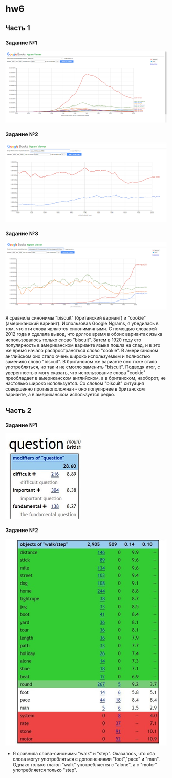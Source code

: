 # hw6
## Часть 1
### Задание №1
![1](https://github.com/mila1999/hw6/blob/master/Screenshot_4.png?raw=true)

### Задание №2
![2](https://github.com/mila1999/hw6/blob/master/Screenshot_1.png?raw=true)

### Задание №3
![3](https://github.com/mila1999/hw6/blob/master/Screenshot_2.png?raw=true)

Я сравнила синонимы "biscuit" (британский вариант) и "cookie" (американский вариант). Использовав Google Ngrams, я убедилась в том, что
эти слова являются синонимичными. С помощью словарей 2012 года я сделала вывод, что долгое время в обоих вариантах языка использовалось только слово "biscuit". Затем в 1920 году его популярность в американском варианте языка пошла на спад, и в это же время начало распространяться слово "cookie". В американском английском оно стало очень широко используемым и полностью заменило слово "biscuit". В британском же варианте оно тоже стало употребляться, но так и не смогло заменить "biscuit". Подводя итог, с уверенностью могу сказать, что использование слова "cookie" преобладает в американском английском, а в британском, наоборот, не настолько широко используется. Со словом "biscuit" ситуация совершенно противоположная - оно популярнее в британском варианте, а в американском используется редко. 

## Часть 2
### Задание №1
![4](https://github.com/mila1999/hw6/blob/master/Vbw-ahm9dEY.jpg?raw=true)

### Задание №2
![5](https://github.com/mila1999/hw6/blob/master/jBOAmzN2UbA.jpg?raw=true)

* Я сравнила слова-синонимы "walk" и "step". Оказалось, что оба слова могут употребляться с дополнениями "foot","pace" и "man". Однако только глагол "walk" употребляется с "alone", а с "motor" употребляется только "step".

